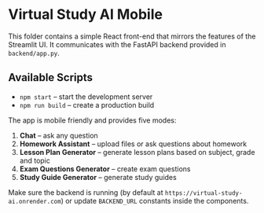 # Virtual Study AI Mobile

This folder contains a simple React front-end that mirrors the features of the Streamlit UI. It communicates with the FastAPI backend provided in `backend/app.py`.

## Available Scripts

- `npm start` – start the development server
- `npm run build` – create a production build

The app is mobile friendly and provides five modes:

1. **Chat** – ask any question
2. **Homework Assistant** – upload files or ask questions about homework
3. **Lesson Plan Generator** – generate lesson plans based on subject, grade and topic
4. **Exam Questions Generator** – create exam questions
5. **Study Guide Generator** – generate study guides

Make sure the backend is running (by default at `https://virtual-study-ai.onrender.com`) or update `BACKEND_URL` constants inside the components.
